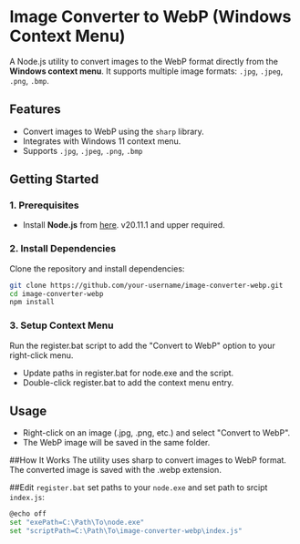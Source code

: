 # Image Converter to WebP (Windows Context Menu)

A Node.js utility to convert images to the WebP format directly from the **Windows context menu**. It supports multiple image formats: `.jpg`, `.jpeg`, `.png`, `.bmp`.

## Features
- Convert images to WebP using the `sharp` library.
- Integrates with Windows 11 context menu.
- Supports `.jpg`, `.jpeg`, `.png`, `.bmp`

## Getting Started

### 1. Prerequisites

- Install **Node.js** from [here](https://nodejs.org/). v20.11.1 and upper required.

### 2. Install Dependencies

Clone the repository and install dependencies:

```bash
git clone https://github.com/your-username/image-converter-webp.git
cd image-converter-webp
npm install
```
### 3. Setup Context Menu
Run the register.bat script to add the "Convert to WebP" option to your right-click menu.
- Update paths in register.bat for node.exe and the script.
- Double-click register.bat to add the context menu entry.

## Usage
- Right-click on an image (.jpg, .png, etc.) and select "Convert to WebP".
- The WebP image will be saved in the same folder.

##How It Works
The utility uses sharp to convert images to WebP format. The converted image is saved with the .webp extension.

##Edit `register.bat` set paths to your `node.exe` and set path to srcipt `index.js`:
```bash
@echo off
set "exePath=C:\Path\To\node.exe"
set "scriptPath=C:\Path\To\image-converter-webp\index.js"
```
